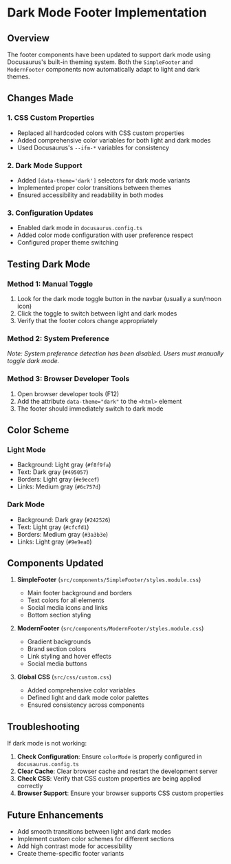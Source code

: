 # Dark Mode Footer Implementation

## Overview

The footer components have been updated to support dark mode using Docusaurus's built-in theming system. Both the `SimpleFooter` and `ModernFooter` components now automatically adapt to light and dark themes.

## Changes Made

### 1. CSS Custom Properties
- Replaced all hardcoded colors with CSS custom properties
- Added comprehensive color variables for both light and dark modes
- Used Docusaurus's `--ifm-*` variables for consistency

### 2. Dark Mode Support
- Added `[data-theme='dark']` selectors for dark mode variants
- Implemented proper color transitions between themes
- Ensured accessibility and readability in both modes

### 3. Configuration Updates
- Enabled dark mode in `docusaurus.config.ts`
- Added color mode configuration with user preference respect
- Configured proper theme switching

## Testing Dark Mode

### Method 1: Manual Toggle
1. Look for the dark mode toggle button in the navbar (usually a sun/moon icon)
2. Click the toggle to switch between light and dark modes
3. Verify that the footer colors change appropriately

### Method 2: System Preference
*Note: System preference detection has been disabled. Users must manually toggle dark mode.*

### Method 3: Browser Developer Tools
1. Open browser developer tools (F12)
2. Add the attribute `data-theme="dark"` to the `<html>` element
3. The footer should immediately switch to dark mode

## Color Scheme

### Light Mode
- Background: Light gray (`#f8f9fa`)
- Text: Dark gray (`#495057`)
- Borders: Light gray (`#e9ecef`)
- Links: Medium gray (`#6c757d`)

### Dark Mode
- Background: Dark gray (`#242526`)
- Text: Light gray (`#cfcfd1`)
- Borders: Medium gray (`#3a3b3e`)
- Links: Light gray (`#9e9ea0`)

## Components Updated

1. **SimpleFooter** (`src/components/SimpleFooter/styles.module.css`)
   - Main footer background and borders
   - Text colors for all elements
   - Social media icons and links
   - Bottom section styling

2. **ModernFooter** (`src/components/ModernFooter/styles.module.css`)
   - Gradient backgrounds
   - Brand section colors
   - Link styling and hover effects
   - Social media buttons

3. **Global CSS** (`src/css/custom.css`)
   - Added comprehensive color variables
   - Defined light and dark mode color palettes
   - Ensured consistency across components

## Troubleshooting

If dark mode is not working:

1. **Check Configuration**: Ensure `colorMode` is properly configured in `docusaurus.config.ts`
2. **Clear Cache**: Clear browser cache and restart the development server
3. **Check CSS**: Verify that CSS custom properties are being applied correctly
4. **Browser Support**: Ensure your browser supports CSS custom properties

## Future Enhancements

- Add smooth transitions between light and dark modes
- Implement custom color schemes for different sections
- Add high contrast mode for accessibility
- Create theme-specific footer variants
